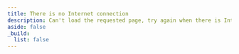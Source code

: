 ```yaml
---
title: There is no Internet connection
description: Can't load the requested page, try again when there is Internet connection.
aside: false
_build:
  list: false
---
```


